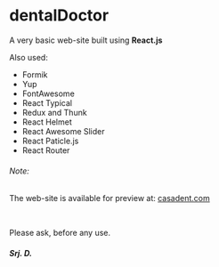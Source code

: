 # dentalDoctor

<p>
  A very basic web-site built using <strong>React.js</strong>
</p>

<p>Also used:</p>
<ul>
  <li>Formik</li>
  <li>Yup</li>
  <li>FontAwesome</li>
  <li>React Typical</li>
  <li>Redux and Thunk</li>
  <li>React Helmet</li>
  <li>React Awesome Slider</li>
  <li>React Paticle.js</li>
  <li>React Router</li>
</ul>

<h6>Note:</h6>
<p>The web-site is available for preview at: <a href="http://www.casadent.org/">casadent.com</a></p>
<br/>
<p>Please ask, before any use.</p>  
<h5>Srj. D.</h5>
